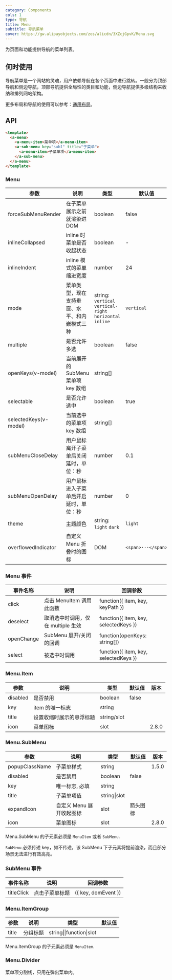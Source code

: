 ```yaml
---
category: Components
cols: 1
type: 导航
title: Menu
subtitle: 导航菜单
cover: https://gw.alipayobjects.com/zos/alicdn/3XZcjGpvK/Menu.svg
---
```


为页面和功能提供导航的菜单列表。

## 何时使用

导航菜单是一个网站的灵魂，用户依赖导航在各个页面中进行跳转。一般分为顶部导航和侧边导航，顶部导航提供全局性的类目和功能，侧边导航提供多级结构来收纳和排列网站架构。

更多布局和导航的使用可以参考：[通用布局](/components/layout-cn)。

## API

```html
<template>
  <a-menu>
    <a-menu-item>菜单项</a-menu-item>
    <a-sub-menu key="sub1" title="子菜单">
      <a-menu-item>子菜单项</a-menu-item>
    </a-sub-menu>
  </a-menu>
</template>
```

### Menu

| 参数 | 说明 | 类型 | 默认值 |
| --- | --- | --- | --- |
| forceSubMenuRender | 在子菜单展示之前就渲染进 DOM | boolean | false |
| inlineCollapsed | inline 时菜单是否收起状态 | boolean | - |
| inlineIndent | inline 模式的菜单缩进宽度 | number | 24 |
| mode | 菜单类型，现在支持垂直、水平、和内嵌模式三种 | string: `vertical` `vertical-right` `horizontal` `inline` | `vertical` |
| multiple | 是否允许多选 | boolean | false |
| openKeys(v-model) | 当前展开的 SubMenu 菜单项 key 数组 | string\[] |  |
| selectable | 是否允许选中 | boolean | true |
| selectedKeys(v-model) | 当前选中的菜单项 key 数组 | string\[] |  |
| subMenuCloseDelay | 用户鼠标离开子菜单后关闭延时，单位：秒 | number | 0.1 |
| subMenuOpenDelay | 用户鼠标进入子菜单后开启延时，单位：秒 | number | 0 |
| theme | 主题颜色 | string: `light` `dark` | `light` |
| overflowedIndicator | 自定义 Menu 折叠时的图标 | DOM | `<span>···</span>` |

### Menu 事件

| 事件名称   | 说明                               | 回调参数                              |
| ---------- | ---------------------------------- | ------------------------------------- |
| click      | 点击 MenuItem 调用此函数           | function({ item, key, keyPath })      |
| deselect   | 取消选中时调用，仅在 multiple 生效 | function({ item, key, selectedKeys }) |
| openChange | SubMenu 展开/关闭的回调            | function(openKeys: string\[])         |
| select     | 被选中时调用                       | function({ item, key, selectedKeys }) |

### Menu.Item

| 参数     | 说明                     | 类型        | 默认值 | 版本  |
| -------- | ------------------------ | ----------- | ------ | ----- |
| disabled | 是否禁用                 | boolean     | false  |       |
| key      | item 的唯一标志          | string      |        |       |
| title    | 设置收缩时展示的悬浮标题 | string/slot |        |       |
| icon     | 菜单图标                 | slot        |        | 2.8.0 |

### Menu.SubMenu

| 参数           | 说明                     | 类型         | 默认值   | 版本  |
| -------------- | ------------------------ | ------------ | -------- | ----- |
| popupClassName | 子菜单样式               | string       |          | 1.5.0 |
| disabled       | 是否禁用                 | boolean      | false    |       |
| key            | 唯一标志, 必填           | string       |          |       |
| title          | 子菜单项值               | string\|slot |          |       |
| expandIcon     | 自定义 Menu 展开收起图标 | slot         | 箭头图标 |       |
| icon           | 菜单图标                 | slot         |          | 2.8.0 |

Menu.SubMenu 的子元素必须是 `MenuItem` 或者 `SubMenu`.

`SubMenu` 必须传递 key，如不传递，该 SubMenu 下子元素将提前渲染，而且部分场景无法进行有效高亮。

### SubMenu 事件

| 事件名称   | 说明           | 回调参数            |
| ---------- | -------------- | ------------------- |
| titleClick | 点击子菜单标题 | ({ key, domEvent }) |

### Menu.ItemGroup

| 参数  | 说明     | 类型                     | 默认值 |
| ----- | -------- | ------------------------ | ------ |
| title | 分组标题 | string\|\|function\|slot |        |

Menu.ItemGroup 的子元素必须是 `MenuItem`.

### Menu.Divider

菜单项分割线，只用在弹出菜单内。
